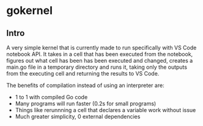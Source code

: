 
# gokernel

## Intro
A very simple kernel that is currently made to run specifically with VS Code notebook API. It takes in a cell that has been executed from the notebook, figures out what cell has been has been executed and changed, creates a main.go file in a temporary directory and runs it, taking only the outputs from the executing cell and returning the results to VS Code.

The benefits of compilation instead of using an interpreter are: 
- 1 to 1 with compiled Go code
- Many programs will run faster (0.2s for small programs)
- Things like rerunnning a cell that declares a variable work without issue
- Much greater simplicity, 0 external dependencies
